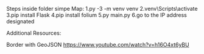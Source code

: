 Steps inside folder simpe Map:
1.py -3 -m venv venv
2.venv\Scripts\activate
3.pip install Flask
4.pip install folium
5.py main.py
6.go to the IP address designated

Additional Resources:

Border with GeoJSON
https://www.youtube.com/watch?v=h16O4xt6yBU